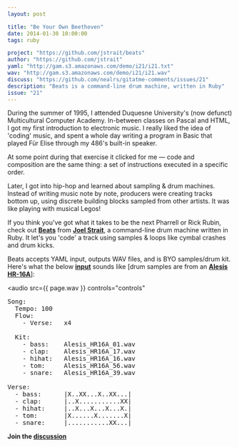 ```yaml
---
layout: post

title: "Be Your Own Beethoven"
date: 2014-01-30 10:00:00
tags: ruby

project: "https://github.com/jstrait/beats"
author: "https://github.com/jstrait"
yaml: "http://gam.s3.amazonaws.com/demo/i21/i21.txt"
wav: "http://gam.s3.amazonaws.com/demo/i21/i21.wav"
discuss: "https://github.com/nealrs/gitatme-comments/issues/21"
description: "Beats is a command-line drum machine, written in Ruby"
issue: "21"
---
```


During the summer of 1995, I attended Duquesne University's (now defunct) Multicultural Computer Academy. In-between classes on Pascal and HTML, I got my first introduction to electronic music. I really liked the idea of 'coding' music, and spent a whole day writing a program in Basic that played Für Elise through my 486's built-in speaker.

At some point during that exercise it clicked for me &mdash; code and composition are the same thing: a set of instructions executed in a specific order.

Later, I got into hip-hop and learned about sampling & drum machines. Instead of writing music note by note, producers were creating tracks bottom up, using discrete building blocks sampled from other artists. It was like playing with musical Legos!

If you think you've got what it takes to be the next Pharrell or Rick Rubin, check out <strong><a href="{{ page.project }}" target="_blank" title="Beats on GitHub">Beats</a></strong> from <strong><a href="{{ page.author }}" target="_blank" title="Joel Strait on GitHub">Joel Strait</a></strong>, a command-line drum machine written in Ruby. It let's you 'code' a track using samples & loops like cymbal crashes and drum kicks.

Beats accepts YAML input, outputs WAV files, and is BYO samples/drum kit. Here's what the below <strong><a href="{{ page.yaml }}" target="_blank" title="Sample YAML Input">input</a></strong> sounds like [drum samples are from an <strong><a href="http://samples.kb6.de/gjrwo975fghfog986fsk/[KB6]_Alesis_HR16A.rar" target="_blank" title = "Download the Alesis HR-16A drumkit">Alesis HR-16A</a></strong>]:

<audio src={{ page.wav }} controls="controls" </audio>

<pre class="prettyprint lang-yaml">
Song:
  Tempo: 100
  Flow:
    - Verse:   x4

  Kit:
    - bass:    Alesis_HR16A_01.wav
    - clap:    Alesis_HR16A_17.wav
    - hihat:   Alesis_HR16A_16.wav
    - tom:     Alesis_HR16A_56.wav
    - snare:   Alesis_HR16A_39.wav

Verse:
  - bass:      |X..XX...X..XX...|
  - clap:      |..X...........XX|
  - hihat:     |..X...X...X...X.|
  - tom:       |X......X.......X|
  - snare:     |...........XX...|
</pre>

<p><strong>Join the <a class = "nodeco" href="{{ page.url }}#comments" title="Discuss this issue of Git @ Me online"><i class="icon-comments icon-large "></i> discussion</a></strong></p>
